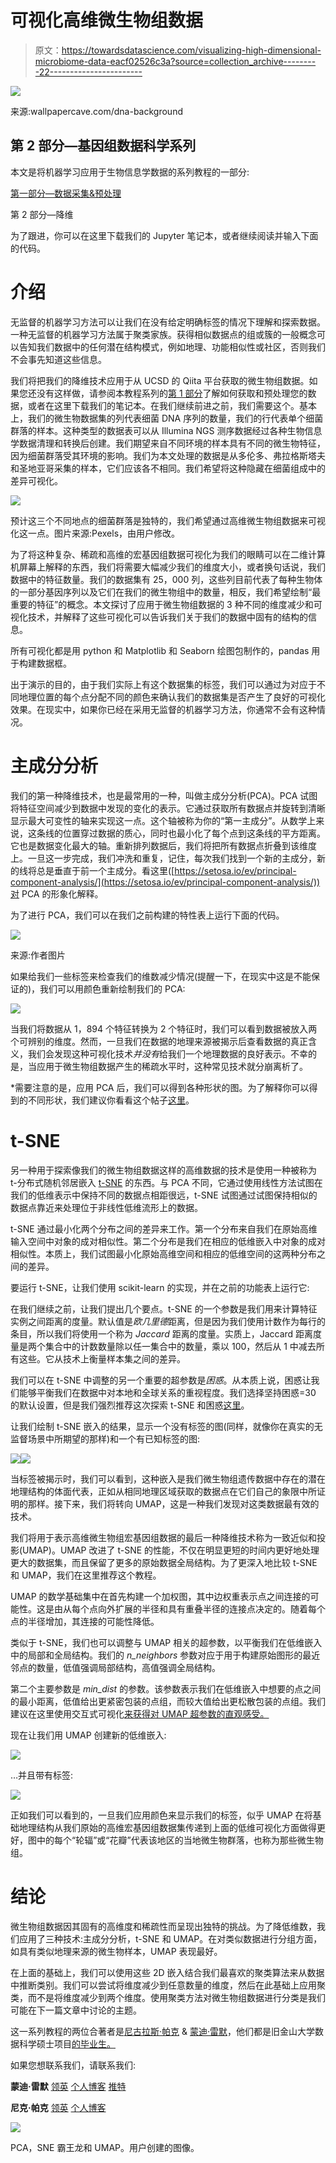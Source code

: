 # 可视化高维微生物组数据

> 原文：<https://towardsdatascience.com/visualizing-high-dimensional-microbiome-data-eacf02526c3a?source=collection_archive---------22----------------------->

![](img/8e0c57a2d2dc200ce38090e73ef89bdd.png)

来源:wallpapercave.com/dna-background

## 第 2 部分—基因组数据科学系列

本文是将机器学习应用于生物信息学数据的系列教程的一部分:

[第一部分—数据采集&预处理](/analyzing-microbiome-data-320728b56b8e)

第 2 部分—降维

为了跟进，你可以在这里下载我们的 Jupyter 笔记本，或者继续阅读并输入下面的代码。

# 介绍

无监督的机器学习方法可以让我们在没有给定明确标签的情况下理解和探索数据。一种无监督的机器学习方法属于聚类家族。获得相似数据点的组或簇的一般概念可以告知我们数据中的任何潜在结构模式，例如地理、功能相似性或社区，否则我们不会事先知道这些信息。

我们将把我们的降维技术应用于从 UCSD 的 Qiita 平台获取的微生物组数据。如果您还没有这样做，请参阅本教程系列的[第 1 部分](/analyzing-microbiome-data-320728b56b8e)了解如何获取和预处理您的数据，或者在这里下载我们的笔记本。在我们继续前进之前，我们需要这个。基本上，我们的微生物数据集的列代表细菌 DNA 序列的数量，我们的行代表单个细菌群落的样本。这种类型的数据表可以从 Illumina NGS 测序数据经过各种生物信息学数据清理和转换后创建。我们期望来自不同环境的样本具有不同的微生物特征，因为细菌群落受其环境的影响。我们为本文处理的数据是从多伦多、弗拉格斯塔夫和圣地亚哥采集的样本，它们应该各不相同。我们希望将这种隐藏在细菌组成中的差异可视化。

![](img/d8256d2b3a089f33cfaaa4ce77f0d441.png)

预计这三个不同地点的细菌群落是独特的，我们希望通过高维微生物组数据来可视化这一点。图片来源:Pexels，由用户修改。

为了将这种复杂、稀疏和高维的宏基因组数据可视化为我们的眼睛可以在二维计算机屏幕上解释的东西，我们将需要大幅减少我们的维度大小，或者换句话说，我们数据中的特征数量。我们的数据集有 25，000 列，这些列目前代表了每种生物体的一部分基因序列以及它们在我们的微生物组中的数量，相反，我们希望绘制“最重要的特征”的概念。本文探讨了应用于微生物组数据的 3 种不同的维度减少和可视化技术，并解释了这些可视化可以告诉我们关于我们的数据中固有的结构的信息。

所有可视化都是用 python 和 Matplotlib 和 Seaborn 绘图包制作的，pandas 用于构建数据框。

出于演示的目的，由于我们实际上有这个数据集的标签，我们可以通过为对应于不同地理位置的每个点分配不同的颜色来确认我们的数据集是否产生了良好的可视化效果。在现实中，如果你已经在采用无监督的机器学习方法，你通常不会有这种情况。

# 主成分分析

我们的第一种降维技术，也是最常用的一种，叫做主成分分析(PCA)。PCA 试图将特征空间减少到数据中发现的变化的表示。它通过获取所有数据点并旋转到清晰显示最大可变性的轴来实现这一点。这个轴被称为你的“第一主成分”。从数学上来说，这条线的位置穿过数据的质心，同时也最小化了每个点到这条线的平方距离。它也是数据变化最大的轴。重新排列数据后，我们将把所有数据点折叠到该维度上。一旦这一步完成，我们冲洗和重复，记住，每次我们找到一个新的主成分，新的线将总是垂直于前一个主成分。看这里([https://setosa.io/ev/principal-component-analysis/](https://setosa.io/ev/principal-component-analysis/))对 PCA 的形象化解释。

为了进行 PCA，我们可以在我们之前构建的特性表上运行下面的代码。

![](img/609fa41676c803bb572b7ba805fe8a43.png)

来源:作者图片

如果给我们一些标签来检查我们的维数减少情况(提醒一下，在现实中这是不能保证的)，我们可以用颜色重新绘制我们的 PCA:

![](img/03925bf5aa6590265a6b58f775b4026b.png)

当我们将数据从 1，894 个特征转换为 2 个特征时，我们可以看到数据被放入两个可辨别的维度。然而，一旦我们在数据的地理来源被揭示后查看数据的真正含义，我们会发现这种可视化技术*并没有*给我们一个地理数据的良好表示。不幸的是，当应用于微生物组数据产生的稀疏水平时，这种常见技术就分崩离析了。

*需要注意的是，应用 PCA 后，我们可以得到各种形状的图。为了解释你可以得到的不同形状，我们建议你看看这个帖子[这里](http://www.nxn.se/valent/2017/6/12/how-to-read-pca-plots)。

# t-SNE

另一种用于探索像我们的微生物组数据这样的高维数据的技术是使用一种被称为 t-分布式随机邻居嵌入 [t-SNE](http://jmlr.org/papers/volume9/vandermaaten08a/vandermaaten08a.pdf) 的东西。与 PCA 不同，它通过使用线性方法试图在我们的低维表示中保持不同的数据点相距很远，t-SNE 试图通过试图保持相似的数据点靠近来处理位于非线性低维流形上的数据。

t-SNE 通过最小化两个分布之间的差异来工作。第一个分布来自我们在原始高维输入空间中对象的成对相似性。第二个分布是我们在相应的低维嵌入中对象的成对相似性。本质上，我们试图最小化原始高维空间和相应的低维空间的这两种分布之间的差异。

要运行 t-SNE，让我们使用 scikit-learn 的实现，并在之前的功能表上运行它:

在我们继续之前，让我们提出几个要点。t-SNE 的一个参数是我们用来计算特征实例之间距离的度量。默认值是*欧几里德*距离，但是因为我们使用计数作为每行的条目，所以我们将使用一个称为 *Jaccard* 距离的度量。实质上，Jaccard 距离度量是两个集合中的计数数量除以任一集合中的数量，乘以 100，然后从 1 中减去所有这些。它从技术上衡量样本集之间的差异。

我们可以在 t-SNE 中调整的另一个重要的超参数是*困惑*。从本质上说，困惑让我们能够平衡我们在数据中对本地和全球关系的重视程度。我们选择坚持困惑=30 的默认设置，但是我们强烈推荐这次探索 t-SNE 和困惑[这里](https://distill.pub/2016/misread-tsne/)。

让我们绘制 t-SNE 嵌入的结果，显示一个没有标签的图(同样，就像你在真实的无监督场景中所期望的那样)和一个有已知标签的图:

![](img/b68dc743b7d03ebe74ec4e68cea65e16.png)![](img/ba9b1f4551689f35a011652d3fbb0847.png)

当标签被揭示时，我们可以看到，这种嵌入是我们微生物组遗传数据中存在的潜在地理结构的体面代表，正如从相同地理区域获取的数据点在它们自己的象限中所证明的那样。接下来，我们将转向 UMAP，这是一种我们发现对这类数据最有效的技术。

我们将用于表示高维微生物组宏基因组数据的最后一种降维技术称为一致近似和投影(UMAP)。UMAP 改进了 t-SNE 的性能，不仅在明显更短的时间内更好地处理更大的数据集，而且保留了更多的原始数据全局结构。为了更深入地比较 t-SNE 和 UMAP，我们在这里推荐这个教程。

UMAP 的数学基础集中在首先构建一个加权图，其中边权重表示点之间连接的可能性。这是由从每个点向外扩展的半径和具有重叠半径的连接点决定的。随着每个点的半径增加，其连接的可能性降低。

类似于 t-SNE，我们也可以调整与 UMAP 相关的超参数，以平衡我们在低维嵌入中的局部和全局结构。我们的 *n_neighbors* 参数对应于用于构建原始图形的最近邻点的数量，低值强调局部结构，高值强调全局结构。

第二个主要参数是 *min_dist* 的参数。该参数表示我们在低维嵌入中想要的点之间的最小距离，低值给出更紧密包装的点组，而较大值给出更松散包装的点组。我们建议在这里使用交互式可视化[来获得对 UMAP 超参数的直观感受。](https://pair-code.github.io/understanding-umap/)

现在让我们用 UMAP 创建新的低维嵌入:

![](img/29774ea058326936ca1299d833afb9e3.png)

…并且带有标签:

![](img/080f09ffe1c7fdd9a61ab7a0d52e3dd1.png)

正如我们可以看到的，一旦我们应用颜色来显示我们的标签，似乎 UMAP 在将基础地理结构从我们原始的高维宏基因组数据集传递到上面的低维可视化方面做得更好，图中的每个“轮辐”或“花瓣”代表该地区的当地微生物群落，也称为那些微生物组。

# 结论

微生物组数据因其固有的高维度和稀疏性而呈现出独特的挑战。为了降低维数，我们应用了三种技术:主成分分析，t-SNE 和 UMAP。在对类似数据进行分组方面，如具有类似地理来源的微生物样本，UMAP 表现最好。

在上面的基础上，我们可以使用这些 2D 嵌入结合我们最喜欢的聚类算法来从数据中推断类别。我们可以尝试将维度减少到任意数量的维度，然后在此基础上应用聚类，而不是将维度减少到两个维度。使用聚类方法对微生物组数据进行分类是我们可能在下一篇文章中讨论的主题。

这一系列教程的两位合著者是[尼古拉斯·帕克](https://medium.com/u/76a19323c6b6?source=post_page-----eacf02526c3a--------------------------------) & [蒙迪·雷默](https://medium.com/u/65f1193d859e?source=post_page-----eacf02526c3a--------------------------------)，他们都是旧金山大学数据科学硕士项目[的毕业生。](https://www.usfca.edu/arts-sciences/graduate-programs/data-science)

如果您想联系我们，请联系我们:

**蒙迪·雷默** [领英](https://www.linkedin.com/in/mundyreimer)
[个人博客](https://mundyreimer.github.io/)
[推特](https://twitter.com/MondayRhymer)

**尼克·帕克** [领英](https://www.linkedin.com/in/nicholas-j-parker)
[个人博客](https://medium.com/@njparker_8716)

![](img/593de3eddf261f05e348860081c179f8.png)

PCA，SNE 霸王龙和 UMAP。用户创建的图像。